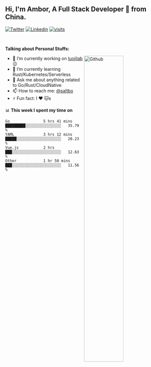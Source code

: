 ## Hi, I'm Ambor, A Full Stack Developer 🚀 from China.

[![Twitter](https://img.shields.io/badge/-saltbo-1ca0f1?style=flat&logo=twitter&logoColor=white)](https://twitter.com/rdsaltbo)
[![Linkedin](https://img.shields.io/badge/-saltbo-blue?style=flat&logo=Linkedin&logoColor=white)](https://www.linkedin.com/in/saltbo/)
[![visits](https://visitor.vercel.app/page/saltbo?color=light-green)](https://github.com/saltbo/)

&nbsp;  

**Talking about Personal Stuffs:**
<!-- Any image aligned to the right. Beware the width  -->
<img width="50%" align="right" alt="Github" src="https://raw.githubusercontent.com/saltbo/saltbo/master/images/git-header.svg" />

- 🔭 I’m currently working on [luojilab](https://github.com/luojilab) :wink:
- 🌱 I’m currently learning Rust/Kubernetes/Serverless
- 💬 Ask me about anything related to Go/Rust/CloudNative
- 📫 How to reach me: [@saltbo](https://twitter.com/rdsaltbo)
- ⚡ Fun fact: I :heart: :cat:s


📊 **This week I spent my time on**
<!--START_SECTION:waka-->

```text
Go               5 hrs 41 mins   █████████░░░░░░░░░░░░░░░░   35.79 %
YAML             3 hrs 12 mins   █████░░░░░░░░░░░░░░░░░░░░   20.23 %
Vue.js           2 hrs           ███░░░░░░░░░░░░░░░░░░░░░░   12.63 %
Other            1 hr 50 mins    ███░░░░░░░░░░░░░░░░░░░░░░   11.56 %
```

<!--END_SECTION:waka-->
